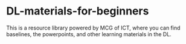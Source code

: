 # DL-materials-for-beginners
This is a resource library powered by MCG of ICT, where you can find baselines, the powerpoints, and other learning materials in the DL.
